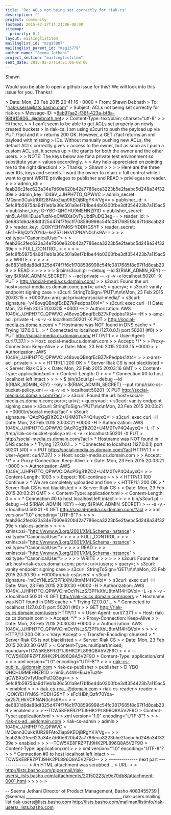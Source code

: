 ```yaml
---
title: "Re: ACLs not being set correctly for riak-cs"
description: ""
project: community
lastmod: 2015-02-27T14:21:06-08:00
sitemap:
  priority: 0.2
layout: mailinglistitem
mailinglist_id: "msg15807"
mailinglist_parent_id: "msg15779"
author_name: "Seema Jethani"
project_section: "mailinglistitem"
sent_date: 2015-02-27T14:21:06-08:00
---
```



Shawn

Would you be able to open a github issue for this? We will look into this
issue for you. Thanks!



&gt; Date: Mon, 23 Feb 2015 20:41:16 +0000
&gt; From: Shawn Debnath 
&gt; To: "riak-users@lists.basho.com" 
&gt; Subject: ACLs not being set correctly for riak-cs
&gt; Message-ID: &lt;8ab97aa2-f38f-423a-bf8a-98f915806...@debnath.net&gt;
&gt; Content-Type: text/plain; charset="utf-8"
&gt;
&gt; Hi there,
&gt;
&gt; I can't seem to be able to get ACLs set properly on newly created buckets
&gt; in riak-cs. I am using s3curl to push the payload up via PUT /?acl and it
&gt; returns 200 OK. However, a GET /?acl returns an xml payload with missing
&gt; IDs. Without manually pushing new ACLs, the default ACLs correctly gives
&gt; access to the owner, but as soon as I push a custom ACL set, it screws up
&gt; the grants for both the owner and the other users.
&gt;
&gt; NOTE: The keys below are for a private test environment so substitute your
&gt; values accordingly.
&gt;
&gt; Any help appreciated on pointing me to the right direction!
&gt;
&gt; Thanks,
&gt; Shawn
&gt;
&gt;
&gt;
&gt; Here are the three user IDs, keys and secrets. I want the owner to retain
&gt; full control while I want to grant WRITE privileges to publisher and READ
&gt; privileges to reader.
&gt;
&gt;
&gt; admin\_id:
&gt; feab26c2fec623a34e7d60e620b42a7786eca3223b5e2faebc5d248a34f3239e
&gt; admin\_key: 1049V\_JJHPH7TO\_QPWVC
&gt; admin\_secret: lMQsnn3Cukk1UR28FAtoZiap9KEOjBRgYKiVVg==
&gt; publisher\_id:
&gt; 5efc8fb59754a6d11eb1a36c501a8ef7b1be44b0300fbe3df354423b7a115ac5
&gt; publisher\_key: D-YBO-QHCHU9MEHNZR1D
&gt; publisher\_secret: nin5LA4WHEuJeTuzN-qCWBXsOvTyUbdPuDQ3eg==
&gt; reader\_id:
&gt; de6831d6da88df325d474f7f6c1f708596998c54fc0817685f8c67f1d8cab239
&gt; reader\_key: \_QOKYEHYM6S-YDDHGSYF
&gt; reader\_secret: sFc1HBhjQzfr70Yda-ke257LHkVCPNAN0chs9A==
&gt;
&gt; 
&gt;  xsi:type="CanonicalUser"&gt;
&gt;
&gt; feab26c2fec623a34e7d60e620b42a7786eca3223b5e2faebc5d248a34f3239e
&gt; 
&gt; FULL\_CONTROL
&gt; 
&gt; 
&gt; 
&gt;
&gt; 5efc8fb59754a6d11eb1a36c501a8ef7b1be44b0300fbe3df354423b7a115ac5
&gt; 
&gt; WRITE
&gt; 
&gt; 
&gt; 
&gt;
&gt; de6831d6da88df325d474f7f6c1f708596998c54fc0817685f8c67f1d8cab239
&gt; 
&gt; READ
&gt; 
&gt; 
&gt; 
&gt;
&gt; 
&gt; $ bin/s3curl.pl --debug --id ${RIAK\_ADMIN\_KEY} --key ${RIAK\_ADMIN\_SECRET}
&gt; --acl private -- -s -v -x localhost:50201 -X PUT
&gt; http://social-media.cs.domain.com/
&gt;
&gt; s3curl: Found the url: host=social-media.cs.domain.com; port=; uri=/;
&gt; query=;
&gt; s3curl: vanity endpoint signing case
&gt; s3curl: StringToSign='PUT\n\n\nMon, 23 Feb 2015 20:03:15
&gt; +0000\nx-amz-acl:private\n/social-media/'
&gt; s3curl: signature='v48ovqQBnqfEcBZ7kPedpbs1Xt4='
&gt; s3curl: exec curl -H Date: Mon, 23 Feb 2015 20:03:15 +0000 -H
&gt; Authorization: AWS 1049V\_JJHPH7TO\_QPWVC:v48ovqQBnqfEcBZ7kPedpbs1Xt4= -H
&gt; x-amz-acl: private -L -s -v -x localhost:50201 -X PUT
&gt; http://social-media.cs.domain.com/
&gt; \* Hostname was NOT found in DNS cache
&gt; \* Trying 127.0.0.1...
&gt; \* Connected to localhost (127.0.0.1) port 50201 (#0)
&gt; &gt; PUT http://social-media.cs.domain.com/ HTTP/1.1
&gt; &gt; User-Agent: curl/7.37.1
&gt; &gt; Host: social-media.cs.domain.com
&gt; &gt; Accept: \*/\*
&gt; &gt; Proxy-Connection: Keep-Alive
&gt; &gt; Date: Mon, 23 Feb 2015 20:03:15 +0000
&gt; &gt; Authorization: AWS 1049V\_JJHPH7TO\_QPWVC:v48ovqQBnqfEcBZ7kPedpbs1Xt4=
&gt; &gt; x-amz-acl: private
&gt; &gt;
&gt; &lt; HTTP/1.1 200 OK
&gt; \* Server Riak CS is not blacklisted
&gt; &lt; Server: Riak CS
&gt; &lt; Date: Mon, 23 Feb 2015 20:03:16 GMT
&gt; &lt; Content-Type: application/xml
&gt; &lt; Content-Length: 0
&gt; &lt;
&gt; \* Connection #0 to host localhost left intact
&gt;
&gt;
&gt; 
&gt; $ bin/s3curl.pl --debug --id ${RIAK\_ADMIN\_KEY} --key
&gt; ${RIAK\_ADMIN\_SECRET} --put /tmp/riak-cs-bucket-policy.xml -- -s -v -x
&gt; localhost:50201 -X PUT http://social-media.cs.domain.com/?acl
&gt;
&gt; s3curl: Found the url: host=social-media.cs.domain.com; port=; uri=/;
&gt; query=acl;
&gt; s3curl: vanity endpoint signing case
&gt; s3curl: StringToSign='PUT\n\n\nMon, 23 Feb 2015 20:03:21
&gt; +0000\n/social-media/?acl'
&gt; s3curl: signature='QAcPGgB1tZO2+U4M0TvP4Q4uyxQ='
&gt; s3curl: exec curl -H Date: Mon, 23 Feb 2015 20:03:21 +0000 -H
&gt; Authorization: AWS 1049V\_JJHPH7TO\_QPWVC:QAcPGgB1tZO2+U4M0TvP4Q4uyxQ= -L -T
&gt; /tmp/riak-cs-bucket-policy.xml -s -v -x localhost:50201 -X PUT
&gt; http://social-media.cs.domain.com/?acl
&gt; \* Hostname was NOT found in DNS cache
&gt; \* Trying 127.0.0.1...
&gt; \* Connected to localhost (127.0.0.1) port 50201 (#0)
&gt; &gt; PUT http://social-media.cs.domain.com/?acl HTTP/1.1
&gt; &gt; User-Agent: curl/7.37.1
&gt; &gt; Host: social-media.cs.domain.com
&gt; &gt; Accept: \*/\*
&gt; &gt; Proxy-Connection: Keep-Alive
&gt; &gt; Date: Mon, 23 Feb 2015 20:03:21 +0000
&gt; &gt; Authorization: AWS 1049V\_JJHPH7TO\_QPWVC:QAcPGgB1tZO2+U4M0TvP4Q4uyxQ=
&gt; &gt; Content-Length: 1003
&gt; &gt; Expect: 100-continue
&gt; &gt;
&gt; &lt; HTTP/1.1 100 Continue
&gt; \* We are completely uploaded and fine
&gt; &lt; HTTP/1.1 200 OK
&gt; \* Server Riak CS is not blacklisted
&gt; &lt; Server: Riak CS
&gt; &lt; Date: Mon, 23 Feb 2015 20:03:21 GMT
&gt; &lt; Content-Type: application/xml
&gt; &lt; Content-Length: 0
&gt; &lt;
&gt; \* Connection #0 to host localhost left intact
&gt;
&gt;
&gt; 
&gt; bin/s3curl.pl --debug --id ${RIAK\_ADMIN\_KEY} --key ${RIAK\_ADMIN\_SECRET}
&gt; -- -s -v -x localhost:50201 -X GET http://social-media.cs.domain.com/?acl
&gt;
&gt; xml version="1.0" encoding="UTF-8"?
&gt; 
&gt; 
&gt;
&gt; feab26c2fec623a34e7d60e620b42a7786eca3223b5e2faebc5d248a34f3239e
&gt; riak-cs-admin
&gt; 
&gt; 
&gt; 
&gt;  xmlns:xsi="http://www.w3.org/2001/XMLSchema-instance"
&gt; xsi:type="CanonicalUser"&gt;
&gt; 
&gt; 
&gt; 
&gt; FULL\_CONTROL
&gt; 
&gt; 
&gt;  xmlns:xsi="http://www.w3.org/2001/XMLSchema-instance"
&gt; xsi:type="CanonicalUser"&gt;
&gt; 
&gt; 
&gt; 
&gt; READ
&gt; 
&gt; 
&gt;  xmlns:xsi="http://www.w3.org/2001/XMLSchema-instance"
&gt; xsi:type="CanonicalUser"&gt;
&gt; 
&gt; 
&gt; 
&gt; WRITE
&gt; 
&gt; 
&gt; 
&gt;
&gt; 
&gt; s3curl: Found the url: host=riak-cs.cs.domain.com; port=; uri=/users;
&gt; query=;
&gt; s3curl: vanity endpoint signing case
&gt; s3curl: StringToSign='GET\n\n\nMon, 23 Feb 2015 20:30:30
&gt; +0000\n/riak-cs/users'
&gt; s3curl: signature='mOcYNLzS/3PFkXhU8tnM14HQVoI='
&gt; s3curl: exec curl -H Date: Mon, 23 Feb 2015 20:30:30 +0000 -H
&gt; Authorization: AWS 1049V\_JJHPH7TO\_QPWVC:mOcYNLzS/3PFkXhU8tnM14HQVoI= -L -s
&gt; -v -x localhost:50201 -X GET http://riak-cs.cs.domain.com/users
&gt; \* Hostname was NOT found in DNS cache
&gt; \* Trying 127.0.0.1...
&gt; \* Connected to localhost (127.0.0.1) port 50201 (#0)
&gt; &gt; GET http://riak-cs.cs.domain.com/users HTTP/1.1
&gt; &gt; User-Agent: curl/7.37.1
&gt; &gt; Host: riak-cs.cs.domain.com
&gt; &gt; Accept: \*/\*
&gt; &gt; Proxy-Connection: Keep-Alive
&gt; &gt; Date: Mon, 23 Feb 2015 20:30:30 +0000
&gt; &gt; Authorization: AWS 1049V\_JJHPH7TO\_QPWVC:mOcYNLzS/3PFkXhU8tnM14HQVoI=
&gt; &gt;
&gt; &lt; HTTP/1.1 200 OK
&gt; &lt; Vary: Accept
&gt; &lt; Transfer-Encoding: chunked
&gt; \* Server Riak CS is not blacklisted
&gt; &lt; Server: Riak CS
&gt; &lt; Date: Mon, 23 Feb 2015 20:30:30 GMT
&gt; &lt; Content-Type: multipart/mixed; boundary=TCW5KE8FRZPTJ9HK2PL896Q8A5V2F9O
&gt; &lt;
&gt; --TCW5KE8FRZPTJ9HK2PL896Q8A5V2F9O
&gt; Content-Type: application/xml
&gt;
&gt;
&gt; xml version="1.0" encoding="UTF-8"?
&gt; 
&gt; 
&gt; riak-cs-publis...@domain.com
&gt; riak-cs-publisher
&gt; publisher
&gt; D-YBO-QHCHU9MEHNZR1D
&gt; nin5LA4WHEuJeTuzN-qCWBXsOvTyUbdPuDQ3eg==
&gt;
&gt; 5efc8fb59754a6d11eb1a36c501a8ef7b1be44b0300fbe3df354423b7a115ac5
&gt; enabled
&gt; 
&gt; 
&gt; riak-cs-rea...@domain.com
&gt; riak-cs-reader
&gt; reader
&gt; \_QOKYEHYM6S-YDDHGSYF
&gt; sFc1HBhjQzfr70Yda-ke257LHkVCPNAN0chs9A==
&gt;
&gt; de6831d6da88df325d474f7f6c1f708596998c54fc0817685f8c67f1d8cab239
&gt; enabled
&gt; 
&gt; 
&gt; --TCW5KE8FRZPTJ9HK2PL896Q8A5V2F9O
&gt; Content-Type: application/xml
&gt;
&gt;
&gt; xml version="1.0" encoding="UTF-8"?
&gt; 
&gt; 
&gt; riak-cs-ad...@domain.com
&gt; riak-cs-admin
&gt; admin
&gt; 1049V\_JJHPH7TO\_QPWVC
&gt; lMQsnn3Cukk1UR28FAtoZiap9KEOjBRgYKiVVg==
&gt;
&gt; feab26c2fec623a34e7d60e620b42a7786eca3223b5e2faebc5d248a34f3239e
&gt; enabled
&gt; 
&gt; 
&gt; --TCW5KE8FRZPTJ9HK2PL896Q8A5V2F9O
&gt; Content-Type: application/xml
&gt;
&gt;
&gt; xml version="1.0" encoding="UTF-8"?
&gt; 
&gt; \* Connection #0 to host localhost left intact
&gt; --TCW5KE8FRZPTJ9HK2PL896Q8A5V2F9O--
&gt;
&gt; -------------- next part --------------
&gt; An HTML attachment was scrubbed...
&gt; URL: &lt;
&gt; http://lists.basho.com/pipermail/riak-users\_lists.basho.com/attachments/20150223/e9e70db8/attachment-0001.html
&gt; &gt;
&gt;
&gt;
&gt;


-- 
Seema Jethani
Director of Product Management, Basho 
4083455739 | @seemaj 
\_\_\_\_\_\_\_\_\_\_\_\_\_\_\_\_\_\_\_\_\_\_\_\_\_\_\_\_\_\_\_\_\_\_\_\_\_\_\_\_\_\_\_\_\_\_\_
riak-users mailing list
riak-users@lists.basho.com
http://lists.basho.com/mailman/listinfo/riak-users\_lists.basho.com

